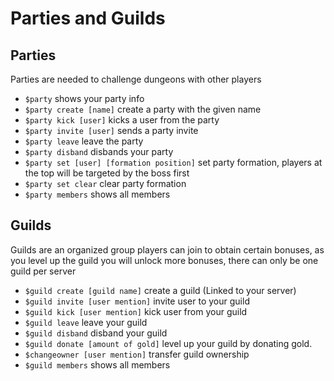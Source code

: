 # Parties and Guilds

## Parties
Parties are needed to challenge dungeons with other players

* `$party` shows your party info
* `$party create [name]` create a party with the given name
* `$party kick [user]` kicks a user from the party
* `$party invite [user]` sends a party invite
* `$party leave` leave the party
* `$party disband` disbands your party
* `$party set [user] [formation position]` set party formation, players at the top will be targeted by the boss first 
* `$party set clear` clear party formation
* `$party members` shows all members

## Guilds
Guilds are an organized group players can join to obtain certain bonuses, as you level up the guild you will unlock more bonuses, there can only be one guild per server

* `$guild create [guild name]` create a guild (Linked to your server)
* `$guild invite [user mention]` invite user to your guild
* `$guild kick [user mention]` kick user from your guild
* `$guild leave` leave your guild
* `$guild disband` disband your guild
* `$guild donate [amount of gold]` level up your guild by donating gold.
* `$changeowner [user mention]` transfer guild ownership
* `$guild members` shows all members
